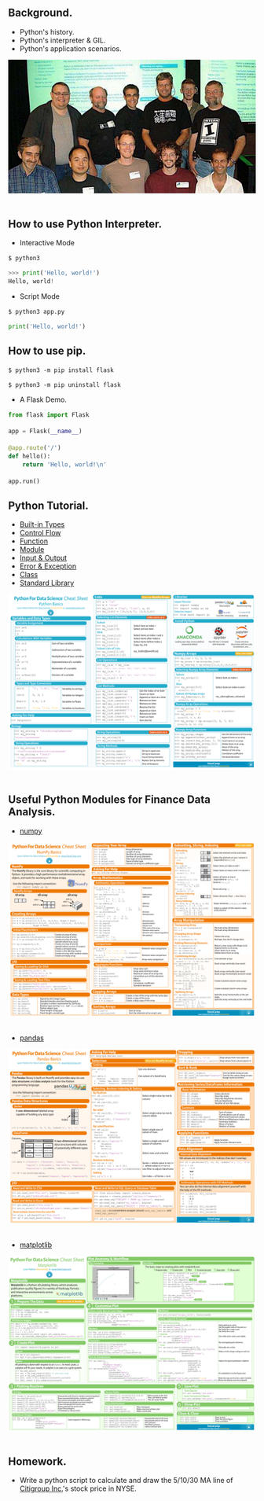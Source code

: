 ## Background.  
* Python's history.  
* Python's interpreter & GIL.   
* Python's application scenarios.   
<div align="center">  
  <img src="guido.png"><br><br>  
</div>  

## How to use Python Interpreter.  
* Interactive Mode  
```shell
$ python3
```
```python
>>> print('Hello, world!')
Hello, world!
```
* Script Mode  
```shell
$ python3 app.py
```
```python
print('Hello, world!')
```
  
## How to use pip.  
```shell
$ python3 -m pip install flask  
```
```shell
$ python3 -m pip uninstall flask  
```
* A Flask Demo.
```python
from flask import Flask  

app = Flask(__name__)  

@app.route('/')  
def hello():  
    return 'Hello, world!\n' 

app.run() 
```
  
## Python Tutorial. 
* [Built-in Types](https://docs.python.org/3/library/stdtypes.html)  
* [Control Flow](https://docs.python.org/3/tutorial/controlflow.html) 
* [Function](https://docs.python.org/3/tutorial/controlflow.html#defining-functions)  
* [Module](https://docs.python.org/3/tutorial/modules.html)  
* [Input & Output](https://docs.python.org/3/tutorial/inputoutput.html)  
* [Error & Exception](https://docs.python.org/3/tutorial/errors.html)    
* [Class](https://docs.python.org/3/tutorial/classes.html)  
* [Standard Library](https://docs.python.org/3/tutorial/stdlib.html)   
<div align="center">  
  <img src="python.png"><br><br>  
</div>  
  
## Useful Python Modules for Finance Data Analysis.  
* [numpy](https://docs.scipy.org/doc/numpy-dev/user/quickstart.html)    
<div align="center">  
  <img src="numpy.png"><br><br>  
</div>  

* [pandas](http://pandas.pydata.org/pandas-docs/stable/)  
<div align="center">  
  <img src="pandas.png"><br><br>  
</div>  

* [matplotlib](https://matplotlib.org/contents.html)    
<div align="center">  
  <img src="matplotlib.png"><br><br>  
</div>  

## Homework.
* Write a python script to calculate and draw the 5/10/30 MA line of [Citigroup Inc.](https://finance.yahoo.com/quote/c?p=c)'s stock price in NYSE.
